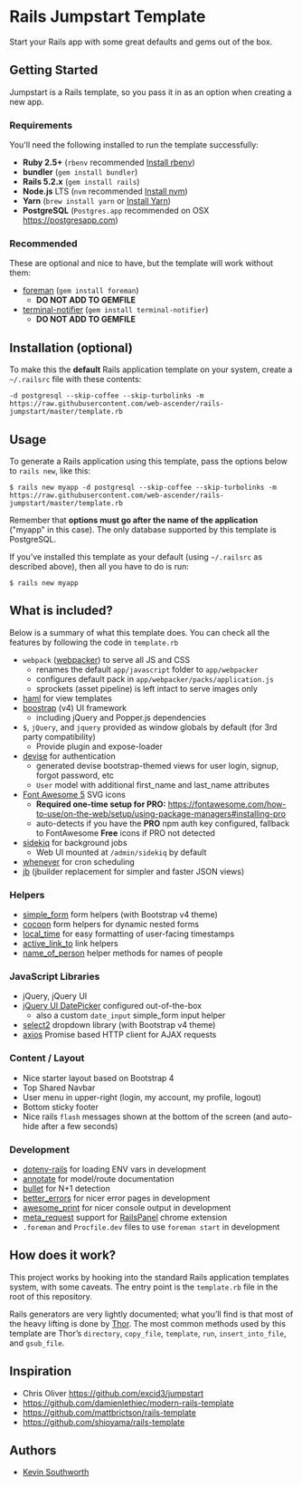 # Rails Jumpstart Template

Start your Rails app with some great defaults and gems out of the box.

## Getting Started

Jumpstart is a Rails template, so you pass it in as an option when creating a new app.

### Requirements

You'll need the following installed to run the template successfully:

* **Ruby 2.5+**  (`rbenv` recommended [Install rbenv](https://github.com/rbenv/rbenv))
* **bundler**  (`gem install bundler`)
* **Rails 5.2.x** (`gem install rails`)
* **Node.js** LTS (`nvm` recommended [Install nvm](https://github.com/creationix/nvm))
* **Yarn** (`brew install yarn` or [Install Yarn](https://yarnpkg.com/en/docs/install))
* **PostgreSQL** (`Postgres.app` recommended on OSX https://postgresapp.com)

### Recommended

These are optional and nice to have, but the template will work without them:

* [foreman](https://github.com/ddollar/foreman) (`gem install foreman`)
  * **DO NOT ADD TO GEMFILE**
* [terminal-notifier](https://github.com/julienXX/terminal-notifier) (`gem install terminal-notifier`)
  * **DO NOT ADD TO GEMFILE**

## Installation (optional)

To make this the **default** Rails application template on your system, create a `~/.railsrc` file with these contents:

```
-d postgresql --skip-coffee --skip-turbolinks -m https://raw.githubusercontent.com/web-ascender/rails-jumpstart/master/template.rb
```

## Usage

To generate a Rails application using this template, pass the options below to `rails new`, like this:

```
$ rails new myapp -d postgresql --skip-coffee --skip-turbolinks -m https://raw.githubusercontent.com/web-ascender/rails-jumpstart/master/template.rb
```

Remember that **options must go after the name of the application** ("myapp" in this case). The only database supported by this template is PostgreSQL.

If you’ve installed this template as your default (using `~/.railsrc` as described above), then all you have to do is run:

```
$ rails new myapp
```

## What is included?

Below is a summary of what this template does. You can check all the features by following the code in `template.rb`

* `webpack` ([webpacker](https://github.com/rails/webpacker)) to serve all JS and CSS
  * renames the default `app/javascript` folder to `app/webpacker`
  * configures default pack in `app/webpacker/packs/application.js`
  * sprockets (asset pipeline) is left intact to serve images only
* [haml](https://github.com/indirect/haml-rails) for view templates
* [boostrap](https://getbootstrap.com/docs/4.0/getting-started/introduction/) (v4) UI framework
  * including jQuery and Popper.js dependencies
* `$`, `jQuery`, and `jquery` provided as window globals by default (for 3rd party compatibility)
  * Provide plugin and expose-loader
* [devise](https://github.com/plataformatec/devise) for authentication
  * generated devise bootstrap-themed views for user login, signup, forgot password, etc
  * `User` model with additional first_name and last_name attributes
* [Font Awesome 5](https://fontawesome.com/) SVG icons
  * **Required one-time setup for PRO:** https://fontawesome.com/how-to-use/on-the-web/setup/using-package-managers#installing-pro
  * auto-detects if you have the **PRO** npm auth key configured, fallback to FontAwesome **Free** icons if PRO not detected
* [sidekiq](https://sidekiq.org/) for background jobs
  * Web UI mounted at `/admin/sidekiq` by default
* [whenever](https://github.com/javan/whenever) for cron scheduling
* [jb](https://github.com/amatsuda/jb) (jbuilder replacement for simpler and faster JSON views)

### Helpers

* [simple_form](https://github.com/plataformatec/simple_form) form helpers (with Bootstrap v4 theme)
* [cocoon](https://github.com/nathanvda/cocoon) form helpers for dynamic nested forms
* [local_time](https://github.com/basecamp/local_time) for easy formatting of user-facing timestamps
* [active_link_to](https://github.com/comfy/active_link_to) link helpers
* [name_of_person](https://github.com/basecamp/name_of_person) helper methods for names of people

### JavaScript Libraries

* jQuery, jQuery UI
* [jQuery UI DatePicker](https://jqueryui.com/datepicker/) configured out-of-the-box
  * also a custom `date_input` simple_form input helper
* [select2](https://select2.org/) dropdown library (with Bootstrap v4 theme)
* [axios](https://www.npmjs.com/package/axios) Promise based HTTP client for AJAX requests

### Content / Layout

* Nice starter layout based on Bootstrap 4
* Top Shared Navbar
* User menu in upper-right (login, my account, my profile, logout)
* Bottom sticky footer
* Nice rails `flash` messages shown at the bottom of the screen (and auto-hide after a few seconds)

### Development

* [dotenv-rails](https://github.com/bkeepers/dotenv) for loading ENV vars in development
* [annotate](https://github.com/ctran/annotate_models) for model/route documentation
* [bullet](https://github.com/flyerhzm/bullet) for N+1 detection
* [better_errors](https://github.com/BetterErrors/better_errors) for nicer error pages in development
* [awesome_print](https://github.com/awesome-print/awesome_print) for nicer console output in development
* [meta_request](https://github.com/dejan/rails_panel) support for [RailsPanel](https://chrome.google.com/webstore/detail/railspanel/gjpfobpafnhjhbajcjgccbbdofdckggg) chrome extension
* `.foreman` and `Procfile.dev` files to use `foreman start` in development


## How does it work?

This project works by hooking into the standard Rails application templates system, with some caveats. The entry point is the `template.rb` file in the root of this repository.

Rails generators are very lightly documented; what you’ll find is that most of the heavy lifting is done by [Thor](https://github.com/erikhuda/thor). The most common methods used by this template are Thor’s `directory`, `copy_file`, `template`, `run`, `insert_into_file`, and `gsub_file`.

## Inspiration

* Chris Oliver https://github.com/excid3/jumpstart
* https://github.com/damienlethiec/modern-rails-template
* https://github.com/mattbrictson/rails-template
* https://github.com/shioyama/rails-template

## Authors

* [Kevin Southworth](https://github.com/ksouthworth)